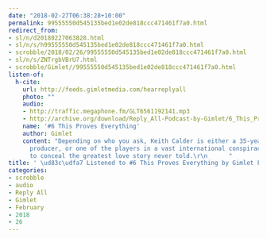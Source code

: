 ```yaml
---
date: "2018-02-27T06:38:28+10:00"
permalink: 99555550d545135bed1e02de818ccc471461f7a0.html
redirect_from:
- sl/n/d20180227063828.html
- sl/n/s/h99555550d545135bed1e02de818ccc471461f7a0.html
- scrobble/2018/02/26/99555550d545135bed1e02de818ccc471461f7a0.html
- sl/n/s/ZNTrgbVBrU7.html
- scrobble/Gimlet//99555550d545135bed1e02de818ccc471461f7a0.html
listen-of:
  h-cite:
    url: http://feeds.gimletmedia.com/hearreplyall
    photo: ""
    audio:
    - http://traffic.megaphone.fm/GLT6561192141.mp3
    - http://archive.org/download/Reply_All-Podcast-by-Gimlet/6_This_Proves_Everything.mp3
    name: '#6 This Proves Everything'
    author: Gimlet
    content: "Depending on who you ask, Keith Calder is either a 35-year old film
      producer, or one of the players in a vast international conspiracy designed
      to conceal the greatest love story never told.\r\n      "
title: ' \ud83c\udfa7 Listened to #6 This Proves Everything by Gimlet From Reply All'
categories:
- scrobble
- audio
- Reply All
- Gimlet
- February
- 2018
- 26
---
```

